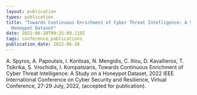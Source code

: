 ```yaml
---
layout: publication
types: publication
title: "Towards Continuous Enrichment of Cyber Threat Intelligence: A Study on a
  Honeypot Dataset"
date: 2022-06-28T09:25:09.119Z
tags: conference_publications
publication_date: 2022-06-28
---
```

A. Spyros, A. Papoutsis, I. Koritsas, N. Mengidis, C. Iliou, D. Kavallieros, T. Tsikrika, S. Vrochidis, I. Kompatsiaris, Towards Continuous Enrichment of Cyber Threat Intelligence: A Study on a Honeypot Dataset, 2022 IEEE International Conference on Cyber Security and Resilience, Virtual Conference, 27-29 July, 2022, (accepted for publication).